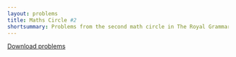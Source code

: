 ```yaml
---
layout: problems
title: Maths Circle #2
shortsummary: Problems from the second math circle in The Royal Grammar School for Boys in High Wycombe.
---
```


<a class="btn btn-primary btn-lg" href="2015_11_27_circlehw.pdf">Download problems</a>
